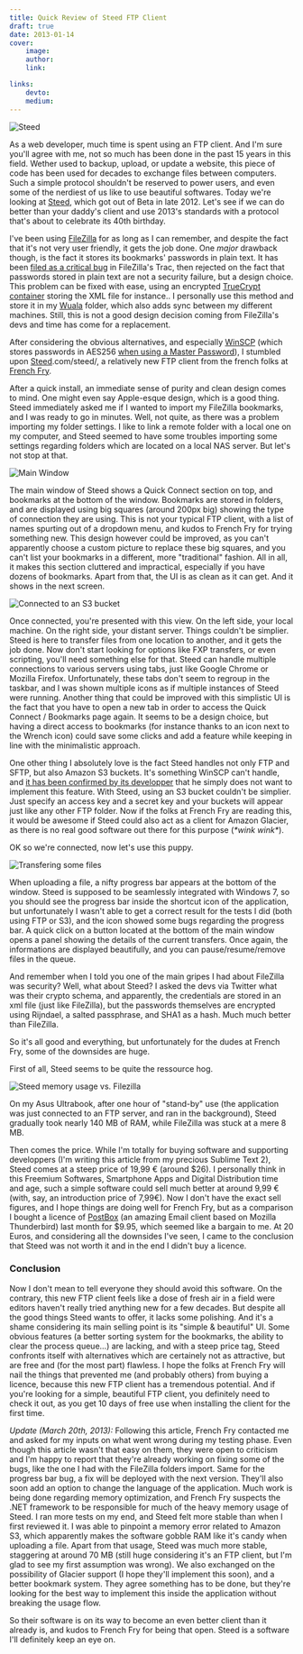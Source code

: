 ```yaml
---
title: Quick Review of Steed FTP Client
draft: true
date: 2013-01-14
cover:
    image:
    author:
    link:

links:
    devto:
    medium:
---
```

![Steed](/img/posts/steed.jpg)

As a web developer, much time is spent using an FTP client. And I'm sure you'll agree with me, not so much has been done in the past 15 years in this field. Wether used to backup, upload, or update a website, this piece of code has been used for decades to exchange files between computers. Such a simple protocol shouldn't be reserved to power users, and even some of the nerdiest of us like to use beautiful softwares. Today we're looking at [Steed](http://www.frenchfrysoftware.com/steed/), which got out of Beta in late 2012. Let's see if we can do better than your daddy's client and use 2013's standards with a protocol that's about to celebrate its 40th birthday.

I've been using [FileZilla](http://filezilla-project.org/) for as long as I can remember, and despite the fact that it's not very user friendly, it gets the job done. One *major* drawback though, is the fact it stores its bookmarks' passwords in plain text. It has been [filed as a critical bug](http://trac.filezilla-project.org/ticket/5394) in FileZilla's Trac, then rejected on the fact that passwords stored in plain text are not a security failure, but a design choice. This problem can be fixed with ease, using an encrypted [TrueCrypt container](http://www.truecrypt.org/) storing the XML file for instance.. I personally use this method and store it in my [Wuala](http://www.wuala.com/) folder, which also adds sync between my different machines. Still, this is not a good design decision coming from FileZilla's devs and time has come for a replacement.

After considering the obvious alternatives, and especially [WinSCP](http://winscp.net/eng/index.php) (which stores passwords in AES256 [when using a Master Password](http://winscp.net/eng/docs/security_credentials#storing_password)), I stumbled upon [Steed](http://www.frenchfrysoftware).com/steed/, a relatively new FTP client from the french folks at [French Fry](http://www.frenchfrysoftware.com/).

<!--more-->

After a quick install, an immediate sense of purity and clean design comes to mind. One might even say Apple-esque design, which is a good thing. Steed immediately asked me if I wanted to import my FileZilla bookmarks, and I was ready to go in minutes. Well, not quite, as there was a problem importing my folder settings. I like to link a remote folder with a local one on my computer, and Steed seemed to have some troubles importing some settings regarding folders which are located on a local NAS server. But let's not stop at that.

![Main Window](/img/posts/steed-main-window.jpg)

The main window of Steed shows a Quick Connect section on top, and bookmarks at the bottom of the window. Bookmarks are stored in folders, and are displayed using big squares (around 200px big) showing the type of connection they are using. This is not your typical FTP client, with a list of names spurting out of a dropdown menu, and kudos to French Fry for trying something new. This design however could be improved, as you can't apparently choose a custom picture to replace these big squares, and you can't list your bookmarks in a different, more "traditional" fashion. All in all, it makes this section cluttered and impractical, especially if you have dozens of bookmarks. Apart from that, the UI is as clean as it can get. And it shows in the next screen.

![Connected to an S3 bucket](/img/posts/steed-connected.png)

Once connected, you're presented with this view. On the left side, your local machine. On the right side, your distant server. Things couldn't be simplier. Steed is here to transfer files from one location to another, and it gets the job done. Now don't start looking for options like FXP transfers, or even scripting, you'll need something else for that. Steed can handle multiple connections to various servers using tabs, just like Google Chrome or Mozilla Firefox. Unfortunately, these tabs don't seem to regroup in the taskbar, and I was shown multiple icons as if multiple instances of Steed were running. Another thing that could be improved with this simplistic UI is the fact that you have to open a new tab in order to access the Quick Connect / Bookmarks page again. It seems to be a design choice, but having a direct access to bookmarks (for instance thanks to an icon next to the Wrench icon) could save some clicks and add a feature while keeping in line with the minimalistic approach.

One other thing I absolutely love is the fact Steed handles not only FTP and SFTP, but also Amazon S3 buckets. It's something WinSCP can't handle, and [it has been confirmed by its developper](http://winscp.net/forum/viewtopic.php?t=6808) that he simply does not want to implement this feature. With Steed, using an S3 bucket couldn't be simplier. Just specify an access key and a secret key and your buckets will appear just like any other FTP folder. Now if the folks at French Fry are reading this, it would be awesome if Steed could also act as a client for Amazon Glacier, as there is no real good software out there for this purpose (*&#42;wink wink&#42;*).

OK so we're connected, now let's use this puppy.

![Transfering some files](/img/posts/steed-upload-s3.png)

When uploading a file, a nifty progress bar appears at the bottom of the window. Steed is supposed to be seamlessly integrated with Windows 7, so you should see the progress bar inside the shortcut icon of the application, but unfortunately I wasn't able to get a correct result for the tests I did (both using FTP or S3), and the icon showed some bugs regarding the progress bar. A quick click on a button located at the bottom of the main window opens a panel showing the details of the current transfers. Once again, the informations are displayed beautifully, and you can pause/resume/remove files in the queue.

And remember when I told you one of the main gripes I had about FileZilla was security? Well, what about Steed? I asked the devs via Twitter what was their crypto schema, and apparently, the credentials are stored in an xml file (just like FileZilla), but the passwords themselves are encrypted using Rijndael, a salted passphrase, and SHA1 as a hash. Much much better than FileZilla.

So it's all good and everything, but unfortunately for the dudes at French Fry, some of the downsides are huge.

First of all, Steed seems to be quite the ressource hog.

![Steed memory usage vs. Filezilla](/img/posts/steed-memory.png)

On my Asus Ultrabook, after one hour of "stand-by" use (the application was just connected to an FTP server, and ran in the background), Steed gradually took nearly 140 MB of RAM, while FileZilla was stuck at a mere 8 MB.

Then comes the price. While I'm totally for buying software and supporting developpers (I'm writing this article from my precious Sublime Text 2), Steed comes at a steep price of 19,99 € (around $26). I personally think in this Freemium Softwares, Smartphone Apps and Digital Distribution time and age, such a simple software could sell much better at around 9,99 € (with, say, an introduction price of 7,99€). Now I don't have the exact sell figures, and I hope things are doing well for French Fry, but as a comparison I bought a licence of [PostBox](http://www.postbox-inc.com/) (an amazing Email client based on Mozilla Thunderbird) last month for $9.95, which seemed like a bargain to me. At 20 Euros, and considering all the downsides I've seen, I came to the conclusion that Steed was not worth it and in the end I didn't buy a licence.

### Conclusion

Now I don't mean to tell everyone they should avoid this software. On the contrary, this new FTP client feels like a dose of fresh air in a field were editors haven't really tried anything new for a few decades. But despite all the good things Steed wants to offer, it lacks some polishing. And it's a shame considering its main selling point is its "simple & beautiful" UI. Some obvious features (a better sorting system for the bookmarks, the ability to clear the process queue...) are lacking, and with a steep price tag, Steed confronts itself with alternatives which are certainely not as attractive, but are free and (for the most part) flawless. I hope the folks at French Fry will nail the things that prevented me (and probably others) from buying a licence, because this new FTP client has a tremendous potential. And if you're looking for a simple, beautiful FTP client, you definitely need to check it out, as you get 10 days of free use when installing the client for the first time.

_*Update (March 20th, 2013):*_
Following this article, French Fry contacted me and asked for my inputs on what went wrong during my testing phase. Even though this article wasn't that easy on them, they were open to criticism and I'm happy to report that they're already working on fixing some of the bugs, like the one I had with the FileZilla folders import. Same for the progress bar bug, a fix will be deployed with the next version. They'll also soon add an option to change the language of the application. Much work is being done regarding memory optimization, and French Fry suspects the .NET framework to be responsible for much of the heavy memory usage of Steed. I ran more tests on my end, and Steed felt more stable than when I first reviewed it. I was able to pinpoint a memory error related to Amazon S3, which apparently makes the software gobble RAM like it's candy when uploading a file. Apart from that usage, Steed was much more stable, staggering at around 70 MB (still huge considering it's an FTP client, but I'm glad to see my first assumption was wrong). We also exchanged on the possibility of Glacier support (I hope they'll implement this soon), and a better bookmark system. They agree something has to be done, but they're looking for the best way to implement this inside the application without breaking the usage flow.

So their software is on its way to become an even better client than it already is, and kudos to French Fry for being that open. Steed is a software I'll definitely keep an eye on.
